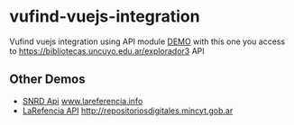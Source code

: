 # vufind-vuejs-integration
Vufind vuejs integration using API module
[DEMO](https://revistasaa.net/vufind-vuejs/index.html) with this one you access to https://bibliotecas.uncuyo.edu.ar/explorador3 API 

## Other Demos
- [SNRD Api](http://bdigital.uncu.edu.ar/test/index-lareferencia.html)  www.lareferencia.info 
- [LaRefencia API](http://bdigital.uncu.edu.ar/test/index-snrd.html)  http://repositoriosdigitales.mincyt.gob.ar

